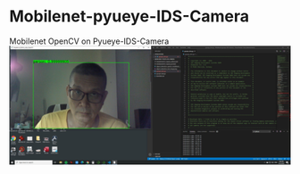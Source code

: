 # Mobilenet-pyueye-IDS-Camera
Mobilenet OpenCV on Pyueye-IDS-Camera <br>
![SCreen Capture](https://github.com/theerawatramchuen/Mobilenet-pyueye-IDS-Camera/blob/master/screencapture.jpg) <br>
